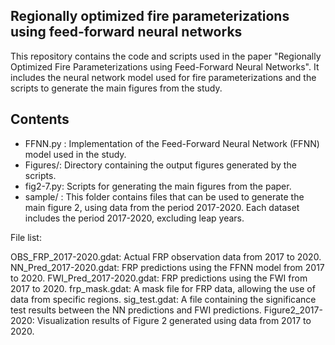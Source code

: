 ## Regionally optimized fire parameterizations using feed-forward neural networks

This repository contains the code and scripts used in the paper "Regionally Optimized Fire Parameterizations using Feed-Forward Neural Networks".
It includes the neural network model used for fire parameterizations and the scripts to generate the main figures from the study.

## Contents

- FFNN.py : Implementation of the Feed-Forward Neural Network (FFNN) model used in the study.
- Figures/: Directory containing the output figures generated by the scripts.
- fig2-7.py: Scripts for generating the main figures from the paper.
- sample/ : This folder contains files that can be used to generate the main figure 2, using data from the period 2017-2020. Each dataset includes the period 2017-2020, excluding leap years.

File list:

OBS_FRP_2017-2020.gdat: Actual FRP observation data from 2017 to 2020.
NN_Pred_2017-2020.gdat: FRP predictions using the FFNN model from 2017 to 2020.
FWI_Pred_2017-2020.gdat: FRP predictions using the FWI from 2017 to 2020.
frp_mask.gdat: A mask file for FRP data, allowing the use of data from specific regions.
sig_test.gdat: A file containing the significance test results between the NN predictions and FWI predictions.
Figure2_2017-2020: Visualization results of Figure 2 generated using data from 2017 to 2020.
